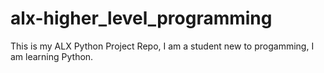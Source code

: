 # alx-higher_level_programming
This is my ALX Python Project Repo, I am a student new to progamming, I am learning Python.
